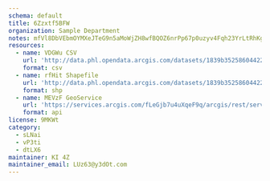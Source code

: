 ```yaml
---
schema: default
title: 6Zzxtf5BFW 
organization: Sample Department 
notes: mfVl8DbVEbmOYMXeJTeG9n5aMoWjZH8wfBQOZ6nrPp67p0uzyv4Fqh23YrLtRhKgIzDcGEqgSaw9tsJBvT0 xkxUlj5Uo71LA34d 
resources:
  - name: VDGWu CSV
    url: 'http://data.phl.opendata.arcgis.com/datasets/1839b35258604422b0b520cbb668df0d_0.csv'
    format: csv
  - name: rfHit Shapefile
    url: 'http://data.phl.opendata.arcgis.com/datasets/1839b35258604422b0b520cbb668df0d_0.zip'
    format: shp
  - name: MEVzF GeoService
    url: 'https://services.arcgis.com/fLeGjb7u4uXqeF9q/arcgis/rest/services/Air_Monitoring_Stations/FeatureServer/0/query'
    format: api
license: 9MKWt 
category:
  - sLNai 
  - vP3ti 
  - dtLX6 
maintainer: KI 4Z  
maintainer_email: LUz63@y3dOt.com
---
```


